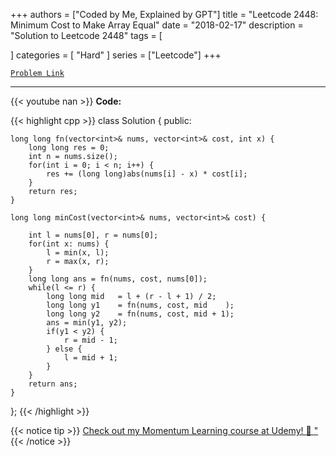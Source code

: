 
+++
authors = ["Coded by Me, Explained by GPT"]
title = "Leetcode 2448: Minimum Cost to Make Array Equal"
date = "2018-02-17"
description = "Solution to Leetcode 2448"
tags = [
    
]
categories = [
    "Hard"
]
series = ["Leetcode"]
+++



[`Problem Link`](https://leetcode.com/problems/minimum-cost-to-make-array-equal/description/)

---
{{< youtube nan >}}
**Code:**

{{< highlight cpp >}}
class Solution {
public:
    
    long long fn(vector<int>& nums, vector<int>& cost, int x) {
        long long res = 0;
        int n = nums.size();
        for(int i = 0; i < n; i++) {
            res += (long long)abs(nums[i] - x) * cost[i];
        }
        return res;
    }

    long long minCost(vector<int>& nums, vector<int>& cost) {
        
        int l = nums[0], r = nums[0];
        for(int x: nums) {
            l = min(x, l);
            r = max(x, r);
        }
        long long ans = fn(nums, cost, nums[0]);
        while(l <= r) {
            long long mid   = l + (r - l + 1) / 2;
            long long y1    = fn(nums, cost, mid    );
            long long y2    = fn(nums, cost, mid + 1);
            ans = min(y1, y2);
            if(y1 < y2) {
                r = mid - 1;
            } else {
                l = mid + 1;
            }
        }
        return ans;
    }
};
{{< /highlight >}}



{{< notice tip >}}
[Check out my Momentum Learning course at Udemy! 🚀 "](https://www.udemy.com/course/blind-75-the-data-structures-and-algorithms-essentials/)
{{< /notice >}}

